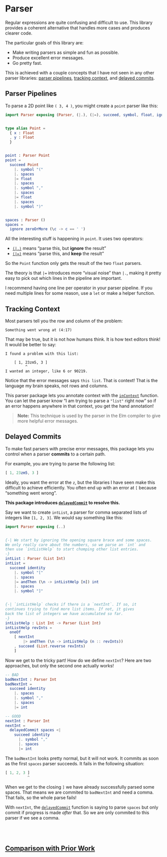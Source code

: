 # Parser

Regular expressions are quite confusing and difficult to use. This library provides a coherent alternative that handles more cases and produces clearer code.

The particular goals of this library are:

  - Make writing parsers as simple and fun as possible.
  - Produce excellent error messages.
  - Go pretty fast.

This is achieved with a couple concepts that I have not seen in any other parser libraries: [parser pipelines](#parser-pipelines), [tracking context](#tracking-context), and [delayed commits](#delayed-commits).


## Parser Pipelines

To parse a 2D point like `( 3, 4 )`, you might create a `point` parser like this:

```elm
import Parser exposing (Parser, (|.), (|=), succeed, symbol, float, ignore, zeroOrMore)


type alias Point =
  { x : Float
  , y : Float
  }


point : Parser Point
point =
  succeed Point
    |. symbol "("
    |. spaces
    |= float
    |. spaces
    |. symbol ","
    |. spaces
    |= float
    |. spaces
    |. symbol ")"


spaces : Parser ()
spaces =
  ignore zeroOrMore (\c -> c == ' ')
```

All the interesting stuff is happening in `point`. It uses two operators:

  - [`(|.)`][ignore] means “parse this, but **ignore** the result”
  - [`(|=)`][keep] means “parse this, and **keep** the result”

So the `Point` function only gets the result of the two `float` parsers.

[ignore]: http://package.elm-lang.org/packages/elm-tools/parser/latest/Parser#|.
[keep]: http://package.elm-lang.org/packages/elm-tools/parser/latest/Parser#|=

The theory is that `|=` introduces more “visual noise” than `|.`, making it pretty easy to pick out which lines in the pipeline are important.

I recommend having one line per operator in your parser pipeline. If you need multiple lines for some reason, use a `let` or make a helper function.


## Tracking Context

Most parsers tell you the row and column of the problem:

    Something went wrong at (4:17)

That may be true, but it is not how humans think. It is how text editors think! It would be better to say:

    I found a problem with this list:

        [ 1, 23zm5, 3 ]
             ^
    I wanted an integer, like 6 or 90219.

Notice that the error messages says `this list`. That is context! That is the language my brain speaks, not rows and columns.

This parser package lets you annotate context with the [`inContext`][inContext] function. You can let the parser know “I am trying to parse a `"list"` right now” so if an error happens anywhere in that context, you get the hand annotation!

[inContext]: http://package.elm-lang.org/packages/elm-tools/parser/latest/Parser#inContext

> **Note:** This technique is used by the parser in the Elm compiler to give more helpful error messages.


## Delayed Commits

To make fast parsers with precise error messages, this package lets you control when a parser **commits** to a certain path.

For example, you are trying to parse the following list:

```elm
[ 1, 23zm5, 3 ]
```

Ideally, you want the error at the `z`, but the libraries I have seen make this difficult to achieve efficiently. You often end up with an error at `[` because “something went wrong”.

**This package introduces [`delayedCommit`][delayedCommit] to resolve this.**

Say we want to create `intList`, a parser for comma separated lists of integers like `[1, 2, 3]`. We would say something like this:

[delayedCommit]: http://package.elm-lang.org/packages/elm-tools/parser/latest/Parser#delayedCommit

```elm
import Parser exposing (..)


{-| We start by ignoring the opening square brace and some spaces.
We only really care about the numbers, so we parse an `int` and
then use `intListHelp` to start chomping other list entries.
-}
intList : Parser (List Int)
intList =
  succeed identity
    |. symbol "["
    |. spaces
    |= andThen (\n -> intListHelp [n]) int
    |. spaces
    |. symbol "]"


{-| `intListHelp` checks if there is a `nextInt`. If so, it
continues trying to find more list items. If not, it gives
back the list of integers we have accumulated so far.
-}
intListHelp : List Int -> Parser (List Int)
intListHelp revInts =
  oneOf
    [ nextInt
        |> andThen (\n -> intListHelp (n :: revInts))
    , succeed (List.reverse revInts)
    ]
```

Now we get to the tricky part! How do we define `nextInt`? Here are two approaches, but only the second one actually works!


```elm
-- BAD
badNextInt : Parser Int
badNextInt =
  succeed identity
    |. spaces
    |. symbol ","
    |. spaces
    |= int

-- GOOD
nextInt : Parser Int
nextInt =
  delayedCommit spaces <|
    succeed identity
      |. symbol ","
      |. spaces
      |= int
```

The `badNextInt` looks pretty normal, but it will not work. It commits as soon as the first `spaces` parser succeeds. It fails in the following situation:

```elm
[ 1, 2, 3 ]
          ^
```

When we get to the closing `]` we have already successfully parsed some spaces. That means we are commited to `badNextInt` and need a comma. That fails, so the whole parse fails!

With `nextInt`, the [`delayedCommit`][delayedCommit] function is saying to parse `spaces` but only commit if progress is made *after* that. So we are only commited to this parser if we see a comma.

<br>

<br>

## [Comparison with Prior Work](https://github.com/elm-tools/parser/blob/master/comparison.md)

